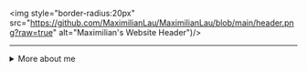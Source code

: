 <img style="border-radius:20px" src="https://github.com/MaximilianLau/MaximilianLau/blob/main/header.png?raw=true" alt="Maximilian's Website Header")/>
<hr>







<details>
  <summary> More about me </summary>
<br>
   
* 🖼 I make creative, professional and practical 🌐 Websites and 📳 Webapps. 
* 😎   Always interested in design particularly research and user experience.
* 💼   Manager and Team Lead at Environmental 360 Solutions.
* 📚   Interested in full stack development.
* 💻   Passionate about all things computers; Experience from being a 🕹 Pro Gamer to building ⛏ Cryptocurrency mining rigs to making sure everything renders the right color of 🌈 RGB.  

<hr>

### 📃 GitHub statistics:

<div align="center">
<img align="center" height="150px" src="https://github-readme-stats.vercel.app/api?username=MaximilianLau&show_icons=true&count_private=true&hide=stars,contribs&theme=vision-friendly-dark" alt="Maximilian's Github Commit Stats"/>
<img align="center" height="150px" src="https://github-readme-stats.vercel.app/api/top-langs/?username=MaximilianLau&hide_langs_below=1&theme=vision-friendly-dark&layout=compact" alt="Maximilian's Github Language Stats"/>
</div>

<hr>
  
### 🧙‍♂️ Find me here:

<div align="center">
  <a href="mailto:xmaxgohx@gmail.com">📧 Send an email?</a>
  <br>
  <a href="http://maximilianlau.com">🕸 Visit my Website?</a>
  <br>
  <a href="https://linkedin.com/in/maximilianlau">⚔ Link with Linkedin?</a>
  <br>
  <a href="https://twitter.com/maximilian_lau">🦉 Check my tweets?</a>
</div>
</details>
